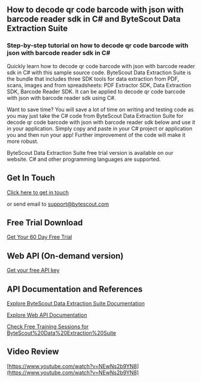 ## How to decode qr code barcode with json with barcode reader sdk in C# and ByteScout Data Extraction Suite

### Step-by-step tutorial on how to decode qr code barcode with json with barcode reader sdk in C#

Quickly learn how to decode qr code barcode with json with barcode reader sdk in C# with this sample source code. ByteScout Data Extraction Suite is the bundle that includes three SDK tools for data extraction from PDF, scans, images and from spreadsheets: PDF Extractor SDK, Data Extraction SDK, Barcode Reader SDK. It can be applied to decode qr code barcode with json with barcode reader sdk using C#.

Want to save time? You will save a lot of time on writing and testing code as you may just take the C# code from ByteScout Data Extraction Suite for decode qr code barcode with json with barcode reader sdk below and use it in your application.  Simply copy and paste in your C# project or application you and then run your app! Further improvement of the code will make it more robust.

ByteScout Data Extraction Suite free trial version is available on our website. C# and other programming languages are supported.

## Get In Touch

[Click here to get in touch](https://bytescout.zendesk.com/hc/en-us/requests/new?subject=ByteScout%20Data%20Extraction%20Suite%20Question)

or send email to [support@bytescout.com](mailto:support@bytescout.com?subject=ByteScout%20Data%20Extraction%20Suite%20Question) 

## Free Trial Download

[Get Your 60 Day Free Trial](https://bytescout.com/download/web-installer?utm_source=github-readme)

## Web API (On-demand version)

[Get your free API key](https://pdf.co/documentation/api?utm_source=github-readme)

## API Documentation and References

[Explore ByteScout Data Extraction Suite Documentation](https://bytescout.com/documentation/index.html?utm_source=github-readme)

[Explore Web API Documentation](https://pdf.co/documentation/api?utm_source=github-readme)

[Check Free Training Sessions for ByteScout%20Data%20Extraction%20Suite](https://academy.bytescout.com/)

## Video Review

[https://www.youtube.com/watch?v=NEwNs2b9YN8](https://www.youtube.com/watch?v=NEwNs2b9YN8)